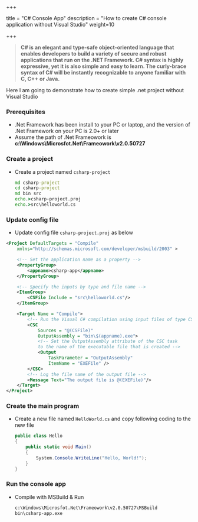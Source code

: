 +++

title = "C# Console App"
description = "How to create C# console application without Visual Studio"
weight=10

+++

> __C# is an elegant and type-safe object-oriented language that enables developers to build a variety of secure and robust applications that run on the .NET Framework. C# syntax is highly expressive, yet it is also simple and easy to learn. The curly-brace syntax of C# will be instantly recognizable to anyone familiar with C, C++ or Java.__


Here I am going to demonstrate how to create simple .net project without Visual Studio 

### Prerequisites

* .Net Framework has been install to your PC or laptop, and the version of .Net Framework on your PC is 2.0+ or later
* Assume the path  of .Net Frameowork is __c:\Windows\Microsfot.Net\Frameowork\v2.0.50727__



### Create a project

* Create a project named `csharp-project` 

    ```bat
    md csharp-project
    cd csharp-project 
    md bin src
    echo.>csharp-project.proj
    echo.>src\helloworld.cs
    ```

### Update config file 

* Update config file `csharp-project.proj` as below

```xml
<Project DefaultTargets = "Compile"
    xmlns="http://schemas.microsoft.com/developer/msbuild/2003" >

    <!-- Set the application name as a property -->
    <PropertyGroup>
        <appname>csharp-app</appname>
    </PropertyGroup>

    <!-- Specify the inputs by type and file name -->
    <ItemGroup>
        <CSFile Include = "src\helloworld.cs"/>
    </ItemGroup>

    <Target Name = "Compile">
        <!-- Run the Visual C# compilation using input files of type CSFile -->
        <CSC
            Sources = "@(CSFile)"
            OutputAssembly = "bin\$(appname).exe">
            <!-- Set the OutputAssembly attribute of the CSC task
            to the name of the executable file that is created -->
            <Output
                TaskParameter = "OutputAssembly"
                ItemName = "EXEFile" />
        </CSC>
        <!-- Log the file name of the output file -->
        <Message Text="The output file is @(EXEFile)"/>
    </Target>
</Project>

```


### Create the main program

* Create a new file named `HelloWorld.cs` and copy following coding to the new file

    ```csharp
    public class Hello
    {
        public static void Main()
        {
            System.Console.WriteLine("Hello, World!");
        }
    }
    ```

### Run the console app

* Compile with MSBuild & Run 

    ```bat
    c:\Windows\Microsfot.Net\Frameowork\v2.0.50727\MSBuild
    bin\csharp-app.exe
    ```






